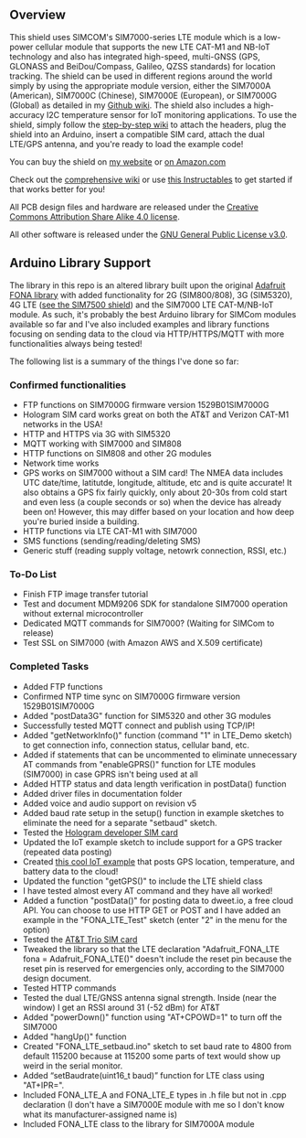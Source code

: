 ## Overview
This shield uses SIMCOM's SIM7000-series LTE module which is a low-power cellular module that supports the new LTE CAT-M1 and NB-IoT technology and also has integrated high-speed, multi-GNSS (GPS, GLONASS and BeiDou/Compass, Galileo, QZSS standards) for location tracking. The shield can be used in different regions around the world simply by using the appropriate module version, either the SIM7000A (American), SIM7000C (Chinese), SIM7000E (European), or SIM7000G (Global) as detailed in my [Github wiki](https://github.com/botletics/SIM7000-LTE-Shield/wiki/Board-Versions). The shield also includes a high-accuracy I2C temperature sensor for IoT monitoring applications. To use the shield, simply follow the [step-by-step wiki](https://github.com/botletics/SIM7000-LTE-Shield/wiki) to attach the headers, plug the shield into an Arduino, insert a compatible SIM card, attach the dual LTE/GPS antenna, and you're ready to load the example code!

You can buy the shield on [my website](https://www.botletics.com/products/sim7000-shield) or [on Amazon.com](http://a.co/d/9ZlQJ6y)

Check out the [comprehensive wiki](https://github.com/botletics/LTE-Shield/wiki) or use [this Instructables](https://www.instructables.com/id/LTE-NB-IoT-Shield-for-Arduino/) to get started if that works better for you!

All PCB design files and hardware are released under the [Creative Commons Attribution Share Alike 4.0 license](https://choosealicense.com/licenses/cc-by-sa-4.0/).

All other software is released under the [GNU General Public License v3.0](https://choosealicense.com/licenses/gpl-3.0/).

## Arduino Library Support
The library in this repo is an altered library built upon the original [Adafruit FONA library](https://github.com/adafruit/Adafruit_FONA) with added functionality for 2G (SIM800/808), 3G (SIM5320), 4G LTE ([see the SIM7500 shield](https://github.com/botletics/SIM7500-LTE-Shield)) and the SIM7000 LTE CAT-M/NB-IoT module. As such, it's probably the best Arduino library for SIMCom modules available so far and I've also included examples and library functions focusing on sending data to the cloud via HTTP/HTTPS/MQTT with more functionalities always being tested!

The following list is a summary of the things I've done so far:

### Confirmed functionalities
- FTP functions on SIM7000G firmware version 1529B01SIM7000G
- Hologram SIM card works great on both the AT&T and Verizon CAT-M1 networks in the USA!
- HTTP and HTTPS via 3G with SIM5320
- MQTT working with SIM7000 and SIM808
- HTTP functions on SIM808 and other 2G modules
- Network time works
- GPS works on SIM7000 without a SIM card! The NMEA data includes UTC date/time, latitutde, longitude, altitude, etc and is quite accurate! It also obtains a GPS fix fairly quickly, only about 20-30s from cold start and even less (a couple seconds or so) when the device has already been on! However, this may differ based on your location and how deep you're buried inside a building.
- HTTP functions via LTE CAT-M1 with SIM7000
- SMS functions (sending/reading/deleting SMS)
- Generic stuff (reading supply voltage, netowrk connection, RSSI, etc.)

### To-Do List
- Finish FTP image transfer tutorial
- Test and document MDM9206 SDK for standalone SIM7000 operation without external microcontroller
- Dedicated MQTT commands for SIM7000? (Waiting for SIMCom to release)
- Test SSL on SIM7000 (with Amazon AWS and X.509 certificate)

### Completed Tasks
- Added FTP functions
- Confirmed NTP time sync on SIM7000G firmware version 1529B01SIM7000G
- Added "postData3G" function for SIM5320 and other 3G modules
- Successfully tested MQTT connect and publish using TCP/IP!
- Added "getNetworkInfo()" function (command "1" in LTE_Demo sketch) to get connection info, connection status, cellular band, etc.
- Added if statements that can be uncommented to eliminate unnecessary AT commands from "enableGPRS()" function for LTE modules (SIM7000) in case GPRS isn't being used at all
- Added HTTP status and data length verification in postData() function
- Added driver files in documentation folder
- Added voice and audio support on revision v5
- Added baud rate setup in the setup() function in example sketches to eliminate the need for a separate "setbaud" sketch.
- Tested the [Hologram developer SIM card](https://hologram.io/devplan/)
- Updated the IoT example sketch to include support for a GPS tracker (repeated data posting)
- Created [this cool IoT example](https://github.com/botletics/NB-IoT-Shield/tree/master/Code/examples/IoT_Example) that posts GPS location, temperature, and battery data to the cloud!
- Updated the function "getGPS()" to include the LTE shield class
- I have tested almost every AT command and they have all worked!
- Added a function "postData()" for posting data to dweet.io, a free cloud API. You can choose to use HTTP GET or POST and I have added an example in the "FONA_LTE_Test" sketch (enter "2" in the menu for the option)
- Tested the [AT&T Trio SIM card](https://marketplace.att.com/products/trio-sim-trial)
- Tweaked the library so that the LTE declaration "Adafruit_FONA_LTE fona = Adafruit_FONA_LTE()" doesn't include the reset pin because the reset pin is reserved for emergencies only, according to the SIM7000 design document.
- Tested HTTP commands
- Tested the dual LTE/GNSS antenna signal strength. Inside (near the window) I get an RSSI around 31 (-52 dBm) for AT&T
- Added "powerDown()" function using "AT+CPOWD=1" to turn off the SIM7000
- Added "hangUp()" function
- Created "FONA_LTE_setbaud.ino" sketch to set baud rate to 4800 from default 115200 because at 115200 some parts of text would show up weird in the serial monitor.
-	Added “setBaudrate(uint16_t baud)” function for LTE class using "AT+IPR=<rate>". 
-	Included FONA_LTE_A and FONA_LTE_E types in .h file but not in .cpp declaration (I don't have a SIM7000E module with me so I don't know what its manufacturer-assigned name is)
-	Included FONA_LTE class to the library for SIM7000A module
